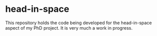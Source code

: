 # head-in-space
This repository holds the code being developed for the head-in-space aspect of my PhD project. It is very much a work in progress.
